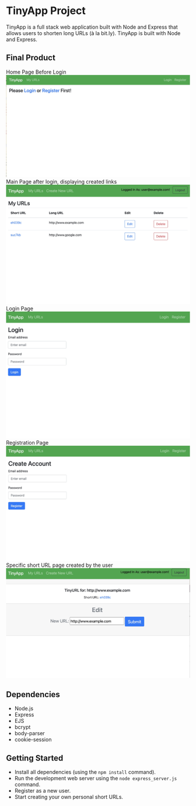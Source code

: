 # TinyApp Project

TinyApp is a full stack web application built with Node and Express that allows users to shorten long URLs (à la bit.ly).
TinyApp is built with Node and Express.

## Final Product

Home Page Before Login
!["Home Page Without Login"](./images/homePage.png)
Main Page after login, displaying created links
!["Home Page After Login"](./images/HomePageAfterLogin.png)
Login Page
!["Login Page"](./images/LoginPage.png)
Registration Page
!["Register Page"](./images/RegisterPage.png)
Specific short URL page created by the user
!["Url/:id Page"](./images/Urlid.png)

## Dependencies

- Node.js
- Express
- EJS
- bcrypt
- body-parser
- cookie-session

## Getting Started

- Install all dependencies (using the `npm install` command).
- Run the development web server using the `node express_server.js` command.
- Register as a new user.
- Start creating your own personal short URLs.
